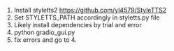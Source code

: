 1. Install styletts2 https://github.com/yl4579/StyleTTS2
2. Set STYLETTS_PATH accordingly in styletts.py file
3. Likely install dependencies by trial and error
4. python gradio_gui.py
5. fix errors and go to 4.
